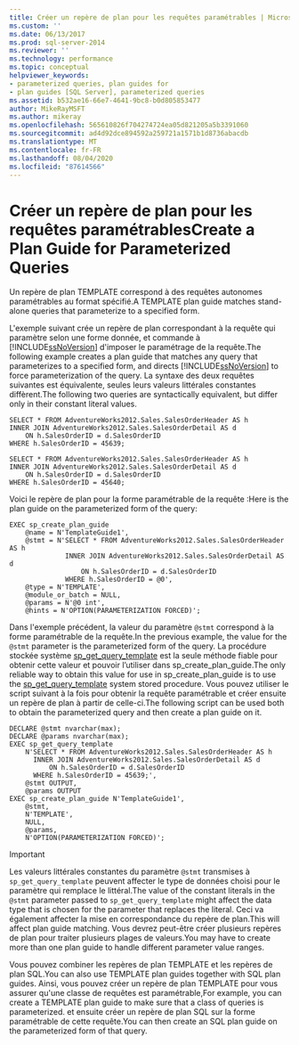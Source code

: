 ```yaml
---
title: Créer un repère de plan pour les requêtes paramétrables | Microsoft Docs
ms.custom: ''
ms.date: 06/13/2017
ms.prod: sql-server-2014
ms.reviewer: ''
ms.technology: performance
ms.topic: conceptual
helpviewer_keywords:
- parameterized queries, plan guides for
- plan guides [SQL Server], parameterized queries
ms.assetid: b532ae16-66e7-4641-9bc8-b0d805853477
author: MikeRayMSFT
ms.author: mikeray
ms.openlocfilehash: 565610826f704274724ea05d821205a5b3391060
ms.sourcegitcommit: ad4d92dce894592a259721a1571b1d8736abacdb
ms.translationtype: MT
ms.contentlocale: fr-FR
ms.lasthandoff: 08/04/2020
ms.locfileid: "87614566"
---
```

# <a name="create-a-plan-guide-for-parameterized-queries"></a><span data-ttu-id="738d6-102">Créer un repère de plan pour les requêtes paramétrables</span><span class="sxs-lookup"><span data-stu-id="738d6-102">Create a Plan Guide for Parameterized Queries</span></span>
  <span data-ttu-id="738d6-103">Un repère de plan TEMPLATE correspond à des requêtes autonomes paramétrables au format spécifié.</span><span class="sxs-lookup"><span data-stu-id="738d6-103">A TEMPLATE plan guide matches stand-alone queries that parameterize to a specified form.</span></span>  
  
 <span data-ttu-id="738d6-104">L'exemple suivant crée un repère de plan correspondant à la requête qui paramètre selon une forme donnée, et commande à [!INCLUDE[ssNoVersion](../../includes/ssnoversion-md.md)] d'imposer le paramétrage de la requête.</span><span class="sxs-lookup"><span data-stu-id="738d6-104">The following example creates a plan guide that matches any query that parameterizes to a specified form, and directs [!INCLUDE[ssNoVersion](../../includes/ssnoversion-md.md)] to force parameterization of the query.</span></span> <span data-ttu-id="738d6-105">La syntaxe des deux requêtes suivantes est équivalente, seules leurs valeurs littérales constantes diffèrent.</span><span class="sxs-lookup"><span data-stu-id="738d6-105">The following two queries are syntactically equivalent, but differ only in their constant literal values.</span></span>  
  
```  
SELECT * FROM AdventureWorks2012.Sales.SalesOrderHeader AS h  
INNER JOIN AdventureWorks2012.Sales.SalesOrderDetail AS d   
    ON h.SalesOrderID = d.SalesOrderID  
WHERE h.SalesOrderID = 45639;  
  
SELECT * FROM AdventureWorks2012.Sales.SalesOrderHeader AS h  
INNER JOIN AdventureWorks2012.Sales.SalesOrderDetail AS d   
    ON h.SalesOrderID = d.SalesOrderID  
WHERE h.SalesOrderID = 45640;  
```  
  
 <span data-ttu-id="738d6-106">Voici le repère de plan pour la forme paramétrable de la requête :</span><span class="sxs-lookup"><span data-stu-id="738d6-106">Here is the plan guide on the parameterized form of the query:</span></span>  
  
```  
EXEC sp_create_plan_guide   
    @name = N'TemplateGuide1',  
    @stmt = N'SELECT * FROM AdventureWorks2012.Sales.SalesOrderHeader AS h  
              INNER JOIN AdventureWorks2012.Sales.SalesOrderDetail AS d   
                  ON h.SalesOrderID = d.SalesOrderID  
              WHERE h.SalesOrderID = @0',  
    @type = N'TEMPLATE',  
    @module_or_batch = NULL,  
    @params = N'@0 int',  
    @hints = N'OPTION(PARAMETERIZATION FORCED)';  
```  
  
 <span data-ttu-id="738d6-107">Dans l'exemple précédent, la valeur du paramètre `@stmt` correspond à la forme paramétrable de la requête.</span><span class="sxs-lookup"><span data-stu-id="738d6-107">In the previous example, the value for the `@stmt` parameter is the parameterized form of the query.</span></span> <span data-ttu-id="738d6-108">La procédure stockée système [sp_get_query_template](/sql/relational-databases/system-stored-procedures/sp-get-query-template-transact-sql) est la seule méthode fiable pour obtenir cette valeur et pouvoir l’utiliser dans sp_create_plan_guide.</span><span class="sxs-lookup"><span data-stu-id="738d6-108">The only reliable way to obtain this value for use in sp_create_plan_guide is to use the [sp_get_query_template](/sql/relational-databases/system-stored-procedures/sp-get-query-template-transact-sql) system stored procedure.</span></span> <span data-ttu-id="738d6-109">Vous pouvez utiliser le script suivant à la fois pour obtenir la requête paramétrable et créer ensuite un repère de plan à partir de celle-ci.</span><span class="sxs-lookup"><span data-stu-id="738d6-109">The following script can be used both to obtain the parameterized query and then create a plan guide on it.</span></span>  
  
```  
DECLARE @stmt nvarchar(max);  
DECLARE @params nvarchar(max);  
EXEC sp_get_query_template   
    N'SELECT * FROM AdventureWorks2012.Sales.SalesOrderHeader AS h  
      INNER JOIN AdventureWorks2012.Sales.SalesOrderDetail AS d   
          ON h.SalesOrderID = d.SalesOrderID  
      WHERE h.SalesOrderID = 45639;',  
    @stmt OUTPUT,   
    @params OUTPUT  
EXEC sp_create_plan_guide N'TemplateGuide1',   
    @stmt,   
    N'TEMPLATE',   
    NULL,   
    @params,   
    N'OPTION(PARAMETERIZATION FORCED)';  
```  
  
> [!IMPORTANT]  
>  <span data-ttu-id="738d6-110">Les valeurs littérales constantes du paramètre `@stmt` transmises à `sp_get_query_template` peuvent affecter le type de données choisi pour le paramètre qui remplace le littéral.</span><span class="sxs-lookup"><span data-stu-id="738d6-110">The value of the constant literals in the `@stmt` parameter passed to `sp_get_query_template` might affect the data type that is chosen for the parameter that replaces the literal.</span></span> <span data-ttu-id="738d6-111">Ceci va également affecter la mise en correspondance du repère de plan.</span><span class="sxs-lookup"><span data-stu-id="738d6-111">This will affect plan guide matching.</span></span> <span data-ttu-id="738d6-112">Vous devrez peut-être créer plusieurs repères de plan pour traiter plusieurs plages de valeurs.</span><span class="sxs-lookup"><span data-stu-id="738d6-112">You may have to create more than one plan guide to handle different parameter value ranges.</span></span>  
  
 <span data-ttu-id="738d6-113">Vous pouvez combiner les repères de plan TEMPLATE et les repères de plan SQL.</span><span class="sxs-lookup"><span data-stu-id="738d6-113">You can also use TEMPLATE plan guides together with SQL plan guides.</span></span> <span data-ttu-id="738d6-114">Ainsi, vous pouvez créer un repère de plan TEMPLATE pour vous assurer qu'une classe de requêtes est paramétrable,</span><span class="sxs-lookup"><span data-stu-id="738d6-114">For example, you can create a TEMPLATE plan guide to make sure that a class of queries is parameterized.</span></span> <span data-ttu-id="738d6-115">et ensuite créer un repère de plan SQL sur la forme paramétrable de cette requête.</span><span class="sxs-lookup"><span data-stu-id="738d6-115">You can then create an SQL plan guide on the parameterized form of that query.</span></span>  
  
  
